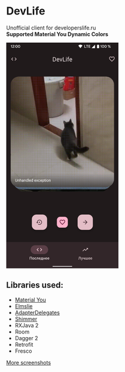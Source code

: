 # DevLife

Unofficial client for developerslife.ru  
**Supported Material You Dynamic Colors**

<img src="https://github.com/s44khin/DevLife/blob/0.1.1/images/1.png" width="300">

## Libraries used:

- [Material You](https://m3.material.io/)
- [Elmslie](https://github.com/vivid-money/elmslie)
- [AdapterDelegates](https://github.com/sockeqwe/AdapterDelegates)
- [Shimmer](https://github.com/facebook/shimmer-android)
- RXJava 2
- Room
- Dagger 2
- Retrofit
- Fresco

[More screenshots](https://github.com/s44khin/DevLife/tree/0.1.1/images)
